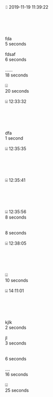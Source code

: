 ⌷   2019-11-19 11:39:22<br>      <br/><br/><br>      <br/><br/>fda<br>      5 seconds<br/><br/>fdsaf<br>      6 seconds<br/><br/>......<br>      18 seconds<br/><br/>⌹<br>      20 seconds<br/><br/>⌸               12:33:32<br>      <br/><br/><br>      <br/><br/>dfa<br>      1 second<br/><br/>⌸               12:35:35<br>      <br/><br/><br>      <br/><br/>⌸               12:35:41<br>      <br/><br/><br>      <br/><br/>⌸               12:35:56<br>      8 seconds<br/><br/><br>      8 seconds<br/><br/>⌸               12:38:05<br>      <br/><br/><br>      <br/><br/>⌹<br>      10 seconds<br/><br/>⌸               14:11:01<br>      <br/><br/><br>      <br/><br/>kjlk<br>      2 seconds<br/><br/>jl<br>      3 seconds<br/><br/><br>      6 seconds<br/><br/>....<br>      16 seconds<br/><br/>⌹<br>      25 seconds<br/><br/>